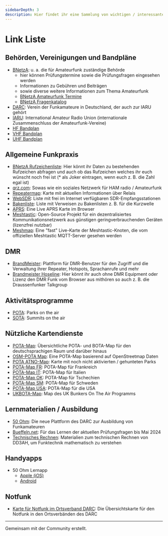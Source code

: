 ```yaml
---
sidebarDepth: 3
description: Hier findet ihr eine Sammlung von wichtigen / interessanten Links. Vorschläge oder Meldungen zu defekten Links können im Discord Channel `#blogbeiträge` kommuniziert werden. 
---
```


# Link Liste

## Behörden, Vereinigungen und Bandpläne

- [BNetzA](https://bnetza.de/amateurfunk): u. a. die für Amateurfunk zuständige Behörde
  - hier können Prüfungstermine sowie die Prüfungsfragen eingesehen werden
  - Informationen zu Gebühren und Beiträgen
  - sowie diverse weitere Informationen zum Thema Amateurfunk
  - [BNetzA Amateurfunk Termine](https://bnetza.de/amateurfunk-termine)
  - [BNetzA Fragenkatalog](https://bnetza.de/amateurfunk-fragenkatalog)
- [DARC](https://www.darc.de/home): Verein der Funkamateure in Deutschland, der auch zur IARU gehört
- [IARU](https://www.iaru-r1.org/): International Amateur Radio Union (internationale Zusammenschluss der Amateurfunk-Vereine)
- [HF Bandplan](https://www.iaru-r1.org/wp-content/uploads/2019/08/hf_r1_bandplan.pdf)
- [VHF Bandplan](https://www.iaru-r1.org/wp-content/uploads/2020/12/VHF-Bandplan.pdf)
- [UHF Bandplan](https://www.iaru-r1.org/wp-content/uploads/2021/03/UHF-Bandplan.pdf)

## Allgemeine Funkpraxis

- [BNetzA Rufzeichenliste](https://ans.bundesnetzagentur.de/Amateurfunk/Rufzeichen.aspx): Hier könnt ihr Daten zu bestehenden Rufzeichen abfragen und auch ob das Rufzeichen welches ihr euch wünscht noch frei ist (* als Joker eintragen, wenn euch z. B. die Zahl egal ist)
- [qrz.com](https://www.qrz.com/): Sowas wie ein soziales Netzwerk für HAM radio / Amateurfunk
- [Repeatermap](https://repeatermap.de/): Karte mit aktuellen Informationen über Relais
- [WebSDR](http://websdr.org/): Liste mit frei im Internet verfügbaren SDR-Empfangsstationen
- [Bakenliste](https://rsgb.org/main/technical/propagation/propagation-beacons/): Liste mit Verweisen zu Bakenlisten z. B. für die Kurzwelle
- [APRS](https://aprs.fi/): Eine Live APRS Karte im Browser
- [Meshtastic](https://meshtastic.org/): Open-Source Projekt für ein dezentralisiertes Kommunikationsnetzwerk aus günstigen geringverbrauchenden Geräten (lizenzfrei nutzbar)
- [Meshmap](https://meshmap.net/): Eine "fast" Live-Karte der Meshtastic-Knoten, die vom offiziellen Meshtastic MQTT-Server gesehen werden

## DMR

- [BrandMeister](https://brandmeister.network/): Plattform für DMR-Benutzer für den Zugriff und die Verwaltung ihrer Repeater, Hotspots, Sprachanrufe und mehr
- [Brandmeister Hoseline](https://hose.brandmeister.network/): Hier könnt ihr auch ohne DMR Equipment oder Lizenz den DMR Funk vom Browser aus mithören so auch z. B. die Draussenfunker Talkgroup

## Aktivitätsprogramme

- [POTA](https://pota.app/): Parks on the air
- [SOTA](https://www.sota.org.uk/): Summits on the air

## Nützliche Kartendienste

- [POTA-Map](https://pota-map.info/): Übersichtliche POTA- und BOTA-Map für den deutschsprachigen Raum und darüber hinaus
- [OSM-POTA Map](https://potamap.ea7klk.es/): Eine POTA-Map basierend auf OpenStreetmap Daten
- [POTA ATNO-Map](http://map.pota.ninja/): Karte mit noch nicht aktivierten / gehunteten Parks
- [POTA-Map FR](https://pota-map.fr): POTA-Map für Frankreich
- [POTA-Map IT](https://pota.radioexperiences.net/map/mapbox_referenze.php): POTA-Map für Italien
- [POTA-Map OK](https://mapy.cz/s/mevavotomu): POTA-Map für Tschechien
- [POTA-Map SM](https://www.gnist.se/sm-pota/karta.html): POTA-Map für Schweden
- [POTA-Map USA](https://potamap.us/): POTA-Map für die USA
- [UKBOTA-Map](https://kwirk.github.io/pota-gb-map/): Map des UK Bunkers On The Air Programms

## Lernmaterialien / Ausbildung

- [50 Ohm](https://www.50ohm.de/): Die neue Plattform des DARC zur Ausbildung von Funkamateuren
- [Bueffeln.net](https://www.bueffeln.net/pruefung/amateurfunk): Für das Lernen der aktuellen Prüfungsfragen bis Mai 2024
- [Technisches Rechnen](https://dd3ah.de/rechenkurs/): Materialien zum technischen Rechnen von DD3AH, um Funktechnik mathematisch zu verstehen

## Handyapps

- 50 Ohm Lernapp
  - [Apple (iOS)](https://apps.apple.com/de/app/50ohm/id6474642114)
  - [Android](https://play.google.com/store/apps/details?id=de.darc.fuenfizigohm)

## Notfunk

- [Karte für Notfunk im Ortsverband DARC](https://www.darc.de/der-club/referate/notfunk/funkamateure/notfunk-im-ortsverband/notfunk-im-ortsverband-karte/): Die Übersichtskarte für den Notfunk in den Ortsverbänden des DARC

---

Gemeinsam mit der Community erstellt.
